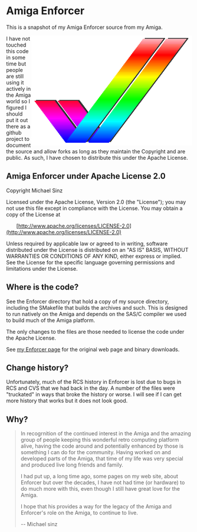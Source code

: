 # Amiga Enforcer

This is a snapshot of my Amiga Enforcer source from my Amiga.

<img style="float: right;" src="Checkmark.gif" alt="My Amiga Checkmark as rendered on an Amiga with a 2-bit plane display (yes, only 2 bits per pixel)" />

I have not touched this code in some time but people are still using it actively in the Amiga world so I figured I should put it out there as a github project to document the source and allow forks as long as they maintain the Copyright and are public.  As such, I have chosen to distribute this under the Apache License.

## Amiga Enforcer under Apache License 2.0

Copyright  Michael Sinz

Licensed under the Apache License, Version 2.0 (the "License");
you may not use this file except in compliance with the License.
You may obtain a copy of the License at

&nbsp;&nbsp;&nbsp;&nbsp;&nbsp;&nbsp;&nbsp;[http://www.apache.org/licenses/LICENSE-2.0](http://www.apache.org/licenses/LICENSE-2.0)

Unless required by applicable law or agreed to in writing, software
distributed under the License is distributed on an "AS IS" BASIS,
WITHOUT WARRANTIES OR CONDITIONS OF ANY KIND, either express or implied.
See the License for the specific language governing permissions and
limitations under the License.

## Where is the code?

See the Enforcer directory that hold a copy of my source directory, including the SMakefile that builds the archives and such.  This is designed to run natively on the Amiga and depends on the SAS/C compiler we used to build much of the Amiga platform.

The only changes to the files are those needed to license the code under the Apache License.

See [my Enforcer page](http://www.sinz.org/Michael.Sinz/Enforcer/index.html) for the original web page and binary downloads.

## Change history?

Unfortunately, much of the RCS history in Enforcer is lost due to bugs in RCS and CVS that we had back in the day.  A number of the files were "truckated" in ways that broke the history or worse.  I will see if I can get more history that works but it does not look good.

## Why?

> In recogrnition of the continued interest in the Amiga and the amazing group of people keeping this wonderful retro computing platform alive, having the code around and potentially enhanced by those is something I can do for the community.  Having worked on and developed parts of the Amiga, that time of my life was very special and produced live long friends and family.
>
> I had put up, a long time ago, some pages on my web site, about Enforcer but over the decades, I have not had time (or hardware) to do much more with this, even though I still have great love for the Amiga.
>
> I hope that his provides a way for the legacy of the Amiga and Enforcer's role on the Amiga, to continue to live.
>
> -- Michael sinz
